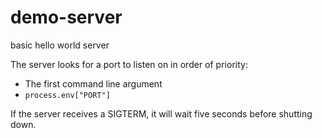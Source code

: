 # demo-server

basic hello world server

The server looks for a port to listen on in order of priority:
- The first command line argument
- `process.env["PORT"]`

If the server receives a SIGTERM, it will wait five seconds before shutting down.
